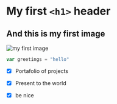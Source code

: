 # My first `<h1>` header

## And this is my first image

![my first image](https://1.bp.blogspot.com/-CEadG89PuwA/WFN3pslQpHI/AAAAAAAACm4/uysJlYhknwQVP83FiXhsm2embvkvw0IbACLcB/s1600/escudo-de-river6.jpg)

``` javascript
var greetings = "hello"
```

- [x] Portafolio of projects
- [x] Present to the world
- [x] be nice  

